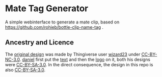 # Mate Tag Generator

A simple webinterface to generate a mate clip, based on https://github.com/rohieb/bottle-clip-name-tag .

## Ancestry and Licence

The [original design][thing888] was made by Thingiverse user
[wizard23][wizard23] under [CC-BY-NC-3.0][ccbync30]. [daniel][daniel] first put
the [text][thing18978] and then the [logo][thing23817] on it, both his designs
were [CC-BY-SA-3.0][ccbysa30]. In the direct consequence, the design in this
repo is also [CC-BY-SA-3.0][ccbysa30].

[thing888]: http://www.thingiverse.com/thing:888
[wizard23]: http://www.thingiverse.com/wizard23
[daniel]: http://www.thingiverse.com/daniel
[thing18978]: http://www.thingiverse.com/thing:18978
[thing23817]: http://www.thingiverse.com/thing:23817
[ccbync30]: https://creativecommons.org/licenses/by-nc/3.0/
[ccbysa30]: https://creativecommons.org/licenses/by-sa/3.0/
